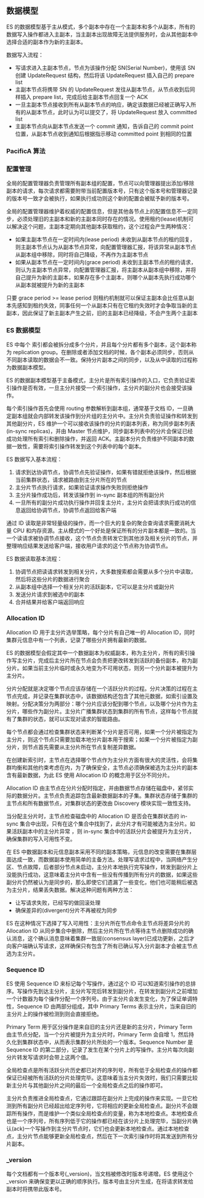 ## 数据模型

ES 的数据模型基于主从模式，多个副本中存在一个主副本和多个从副本，所有的数据写入操作都进入主副本，当主副本出现故障无法提供服务时，会从其他副本中选择合适的副本作为新的主副本。

数据写入流程：
- 写请求进入主副本节点，节点为该操作分配 SN(Serial Number)，使用该 SN 创建 UpdateRequest 结构，然后将该 UpdateRequest 插入自己的 prepare list
- 主副本节点将携带 SN 的 UpdateRequest 发往从副本节点，从节点收到后同样插入 prepare list，完成后给主副本节点回复一个 ACK
- 一旦主副本节点接收到所有从副本节点的响应，确定该数据已经被正确写入所有的从副本节点，此时认为可以提交了，将 UpdateRequest 放入 committed list
- 主副本节点向从副本节点发送一个 commit 通知，告诉自己的 commit point 位置，从副本节点收到通知后根据指示移动 committed point 到相同的位置


### PacificA 算法
### 配置管理

全局的配置管理器负责管理所有副本组的配置，节点可以向管理器提出添加/移除副本的请求，每次请求都需要附带当前配置版本号，只有这个版本号和管理器记录的版本号一致才会被执行，如果执行成功则这个新的配置会被赋予新的版本号。

全局的配置管理器维护着权威的配置信息，但是其他各节点上的配置信息不一定同步，必须处理旧的主副本和新的主副本同时存在的情况。使用租约(lease)机制可以解决这个问题，主副本定期向其他副本获取租约，这个过程会产生两种情况：
- 如果主副本节点在一定时间内(lease period) 未收到从副本节点的租约回复，则主副本节点认为从副本节点异常，向配置管理器汇报，将该异常从副本节点从副本组中移除，同时将自己降级，不再作为主副本节点
- 如果从副本节点在一定时间内(grace period) 未收到主副本节点的租约请求，则认为主副本节点异常，向配置管理器汇报，将主副本从副本组中移除，并将自己提升为新的主副本，如果存在多个主副本，则哪个从副本先执行成功哪个从副本就被提升为新的主副本

只要 grace period >= lease period 则租约机制就可以保证主副本会比任意从副本先感知到租约失效，同事任何一个从副本只有在它租约失效时才会争取当新的主副本，因此保证了新主副本产生之前，旧的主副本已经降级，不会产生两个主副本

### ES 数据模型

ES 中每个 索引都会被拆分成多个分片，并且每个分片都有多个副本，这个副本称为 replication group。在删除或者添加文档的时候，各个副本必须同步，否则从不同副本读取的数据会不一致。保持分片副本之间的同步，以及从中读取的过程称为数据副本模型。



ES 的数据副本模型基于主备模式，主分片是所有索引操作的入口，它负责验证索引操作是否有效，一旦主分片接受一个索引操作，主分片的副分片也会接受该操作。



每个索引操作首先会使用 routing 参数解析到副本组，通常基于文档 ID，一旦确定副本组就会内部转发该操作到分片组的主分片中。主分片负责验证操作和转发到其他副分片，ES 维护一个可以接收该操作的分片的副本列表，称为同步副本列表(in-sync replicas)，并由 Master 节点维护，同步副本列表中的分片会保证已经成功处理所有索引和删除操作，并返回 ACK。主副本分片负责维护不同副本的数据一致性，需要将索引操作转发到这个列表中的每个副本。



ES 数据写入基本流程：

1. 请求到达协调节点，协调节点先验证操作，如果有错就拒绝该操作，然后根据当前集群状态，请求被路由到主分片所在的节点
2. 主分片节点执行请求，如果验证请求操作失败则拒绝操作
3. 主分片操作成功后，转发该操作到 in-sync 副本组的所有副分片
4. 一旦所有的副分片成功执行操作并回复主分片，主分片会把请求执行成功的信息返回给协调节点，协调节点返回给客户端



通过 ID 读取是非常轻量级的操作，而一个巨大的复杂的聚合查询请求需要消耗大量 CPU 和内存资源。主从模式的一个好处是保证所有的分片副本都是一致的。当一个读请求被协调节点接收，这个节点负责转发它到其他涉及相关分片的节点，并整理响应结果发送给客户端，接收用户请求的这个节点称为协调节点。



ES 数据读取基本流程：

1. 协调节点把读请求转发到相关分片，大多数搜索都会需要从多个分片中读取，然后将这些分片的数据进行聚合
2. 从副本组中选择一个相关分片的活跃副本，它可以是主分片或副分片
3. 发送分片请求到被选中的副本
4. 合并结果并给客户端返回响应



### Allocation ID

Allocation ID 用于主分片选举策略，每个分片有自己唯一的 Allocation ID，同时集群元信息中有一个列表，记录了哪些分片拥有最新的数据。



ES 的数据模型会假定其中一个数据副本为权威副本，称为主分片，所有的索引操作写主分片，完成后主分片所在节点会负责把更改转发到活跃的备份副本，称为副分片。如果当前主分片临时或永久地变为不可用状态，则另一个分片副本被提升为主分片。



分片分配就是决定哪个节点应该存储在一个活跃分片的过程。分片决策的过程在主节点完成，并记录在集群状态中，该数据结构还包含了其他元数据，如索引设置及映射。分配决策分为两部分：哪个分片应该分配到哪个节点，以及哪个分片作为主分片，哪些作为副分片。主分片广播集群状态到集群的所有节点，这样每个节点就有了集群的状态，就可以实现对请求的智能路由。



每个节点都会通过检查集群状态来判断某个分片是否可用，如果一个分片被指定为主分片，则这个节点只需要加载本地分片副本用于搜索；如果一个分片被指定为副分片，则节点首先需要从主分片所在节点复制差异数据。



在创建新索引时，主节点在选择哪个节点作为主分片方面有很大的灵活性，会将集群均衡和其他约束考虑在内，为了确保安全，主节点必须确保被选为主分片的副本含有最新数据，为此 ES 使用 Allocation ID 的概念用于区分不同分片。



Allocation ID 由主节点在分片分配时指定，并由数据节点存储在磁盘中，紧邻实际的数据分片。主节点负责追踪包含最新数据副本的子集。集群状态存储于集群的主节点和所有数据节点，对集群状态的更改由 Discovery 模块实现一致性支持。



当分配主分片时，主节点检查磁盘中的 Allocation ID 是否会在集群状态的 in-sync 集合中出现，只有在这个集合中找到了，此分片才有可能被选为主分片。如果活跃副本中的主分片异常 ，则 in-sync 集合中的活跃分片会被提升为主分片，确保集群的写入可用性不变。



在 ES 中数据副本和元信息副本采用不同的副本策略，元信息的改变需要在集群层面达成一致，而数据副本使用简单的主备方法。处理写请求过程中，当网络产生分区、节点故障，后者部分节点未启动，主分片本地执行完写操作，转发到副分片上没能执行成功，这意味着主分片中含有一些没有传播到所有分片的数据，如果这些副分片仍然被认为是同步的，那么即使它们遗漏了一些变化，他们也可能稍后被选为主分片，结果丢失数据。解决这种问题有两种方法：

- 让写请求失败，已经写的做回滚处理
- 确保差异的(divergent)分片不再被视为同步

ES 在这种情况下选择了写入可用性：主分片所在节点命令主节点将差异分片的 Allocation ID 从同步集合中删除，然后主分片所在节点等待主节点删除成功的确认消息，这个确认消息意味着集群一致层(consensus layer)已成功更新，之后才向客户端确认写请求，这样确保只有包含了所有已确认写入分片副本才会被主节点选为主分片。



### Sequence ID

ES 使用 Sequence ID 来标记每个写操作，通过这个 ID 可以知道索引操作的总排序。写操作先到达主分片，主分片写完后转发到副分片，在转发到副分片之前增加一个计数器为每个操作分配一个序列号。由于主分片会发生变化，为了保证单调特性，Sequence ID 由两部分组成，其中 Primary Terms 表示主分片，当来自旧的主分片上的操作被检测到则会直接拒绝。



Primary Term 用于区分操作是来自旧的主分片还是新的主分片，Primary Term 由主节点分配，当一个分片被提升为主分片时，Primary Term 会自增 1，然后持久化到集群状态中，从而表示集群分片所处的一个版本。Sequence Number 是 Sequence ID 的第二部分，记录了发生在某个分片上的写操作。主分片每次向副分片转发写请求时会带上这两个值。

全局检查点是所有活跃分片历史都已对齐的序列号，所有低于全局检查点的操作都保证已经被所有活跃的分片处理完毕。这意味着当主分片失效时，我们只需要比较新主分片与其他副分片之间的最后一个全局检查点之后的操作即可。



主分片负责推进全局检查点，它通过跟踪在副分片上完成的操作来实现。一旦它检测到所有副分片已经超出给定序列号，它将相应的更新全局检查点。副分片不会跟踪所有操作，而是维护一个类似全局检查点的变量，称为本地检查点。本地检查点也是一个序列号，所有序列低于它的操作都已经在该分片上处理完毕，当副分片确认(ack)一个写操作到主分片节点时，它们也会更新本地检查点。通过本地检查点，主分片节点能够更新全局检查点，然后在下一次索引操作时将其发送到所有分片副本。

### _version

每个文档都有一个版本号(_version)，当文档被修改时版本号递增。ES 使用这个 _version 来确保变更以正确的顺序执行。版本号由主分片生成，在将请求转发给副本时将携带此版本号。

